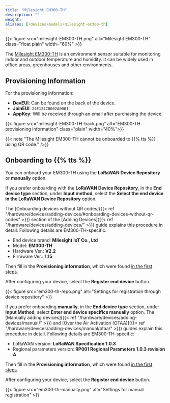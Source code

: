 ```yaml
---
title: "Milesight EM300-TH"
description: ""
weight:
aliases: [/devices/models/milesight-em300-th]
---
```


{{< figure src="milesight-EM300-TH.png" alt="Milesight EM300-TH" class="float plain" width="60%" >}}

The [Milesight EM300-TH](https://www.milesight.com/iot/product/lorawan-sensor/em300-th) is an environment sensor suitable for monitoring indoor and outdoor temperature and humidity. It can be widely used in office areas, greenhouses and other environments.

<!--more-->

## Provisioning Information

For the provisioning information:

- **DevEUI**: Can be found on the back of the device.
- **JoinEUI**: `24E124C0002A0001`.
- **AppKey**: Will be received through an email after purchasing the device.

{{< figure src="milesight-EM300-TH-back.png" alt="EM300-TH provisioning information" class="plain" width="40%">}}

{{< note "The Milesight EM300-TH cannot be onboarded to {{% tts %}} using QR code." />}}

## Onboarding to {{% tts %}}

You can onboard your EM300-TH using the **LoRaWAN Device Repository** or **manually** option.

If you prefer onboarding with the **LoRaWAN Device Repository**, in the **End device type** section, under **Input method**, select the **Select the end device in the LoRaWAN Device Repository** option.

The [Onboarding devices without QR codes]({{< ref "/hardware/devices/adding-devices/#onboarding-devices-without-qr-codes" >}}) section of the [Adding Devices]({{< ref "/hardware/devices/adding-devices/" >}}) guide explains this procedure in detail. Following details are EM300-TH-specific:

- End device brand: **Milesight IoT Co., Ltd**
- Model: **EM300-TH**
- Hardware Ver.: **V2.2**
- Firmware Ver.: **1.15**

Then fill in the **Provisioning information**, which were found [in the first steps](#provisioning-information).

After configuring your device, select the **Register end device** button.

{{< figure src="em300-th-repo.png" alt="Settings for registration through device repository" >}}

If you prefer onboarding **manually**, in the **End device type** section, under **Input Method**, select **Enter end device specifics manually** option. The [Manually adding devices]({{< ref "/hardware/devices/adding-devices/manual/" >}}) and [Over the Air Activation (OTAA)]({{< ref "/hardware/devices/adding-devices/manual/otaa/" >}}) guides explain this procedure in detail. Following details are EM300-TH-specific:

- LoRaWAN version: **LoRaWAN Specification 1.0.3**
- Regional parameters version: **RP001 Regional Parameters 1.0.3 revision A**

Then fill in the **Provisioning information**, which were found [in the first steps](#provisioning-information).

After configuring your device, select the **Register end device** button.

{{< figure src="em300-th-manually.png" alt="Settings for manual registration" >}}
